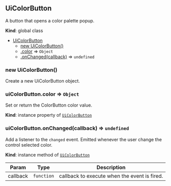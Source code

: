 <a name="UiColorButton"></a>

## UiColorButton
A button that opens a color palette popup.

**Kind**: global class  

* [UiColorButton](#UiColorButton)
    * [new UiColorButton()](#new_UiColorButton_new)
    * [.color](#UiColorButton+color) ⇒ <code>Object</code>
    * [.onChanged(callback)](#UiColorButton+onChanged) ⇒ <code>undefined</code>

<a name="new_UiColorButton_new"></a>

### new UiColorButton()
Create a new UiColorButton object.

<a name="UiColorButton+color"></a>

### uiColorButton.color ⇒ <code>Object</code>
Set or return the ColorButton color value.

**Kind**: instance property of [<code>UiColorButton</code>](#UiColorButton)  
<a name="UiColorButton+onChanged"></a>

### uiColorButton.onChanged(callback) ⇒ <code>undefined</code>
Add a listener to the `changed` event. Emitted whenever the user
change the control selected color.

**Kind**: instance method of [<code>UiColorButton</code>](#UiColorButton)  

| Param | Type | Description |
| --- | --- | --- |
| callback | <code>function</code> | callback to execute when the event is fired. |

